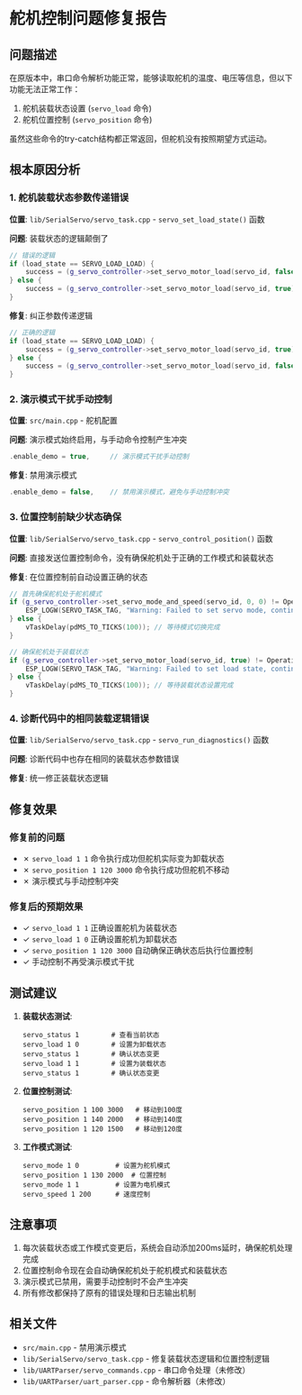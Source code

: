 # 舵机控制问题修复报告

## 问题描述

在原版本中，串口命令解析功能正常，能够读取舵机的温度、电压等信息，但以下功能无法正常工作：
1. 舵机装载状态设置 (`servo_load` 命令)
2. 舵机位置控制 (`servo_position` 命令)

虽然这些命令的try-catch结构都正常返回，但舵机没有按照期望方式运动。

## 根本原因分析

### 1. 舵机装载状态参数传递错误
**位置**: `lib/SerialServo/servo_task.cpp` - `servo_set_load_state()` 函数

**问题**: 装载状态的逻辑颠倒了
```cpp
// 错误的逻辑
if (load_state == SERVO_LOAD_LOAD) {
    success = (g_servo_controller->set_servo_motor_load(servo_id, false) == Operation_Success); // 错误：装载传false
} else {
    success = (g_servo_controller->set_servo_motor_load(servo_id, true) == Operation_Success);  // 错误：卸载传true
}
```

**修复**: 纠正参数传递逻辑
```cpp
// 正确的逻辑
if (load_state == SERVO_LOAD_LOAD) {
    success = (g_servo_controller->set_servo_motor_load(servo_id, true) == Operation_Success);  // 正确：装载传true
} else {
    success = (g_servo_controller->set_servo_motor_load(servo_id, false) == Operation_Success); // 正确：卸载传false
}
```

### 2. 演示模式干扰手动控制
**位置**: `src/main.cpp` - 舵机配置

**问题**: 演示模式始终启用，与手动命令控制产生冲突
```cpp
.enable_demo = true,     // 演示模式干扰手动控制
```

**修复**: 禁用演示模式
```cpp
.enable_demo = false,    // 禁用演示模式，避免与手动控制冲突
```

### 3. 位置控制前缺少状态确保
**位置**: `lib/SerialServo/servo_task.cpp` - `servo_control_position()` 函数

**问题**: 直接发送位置控制命令，没有确保舵机处于正确的工作模式和装载状态

**修复**: 在位置控制前自动设置正确的状态
```cpp
// 首先确保舵机处于舵机模式
if (g_servo_controller->set_servo_mode_and_speed(servo_id, 0, 0) != Operation_Success) {
    ESP_LOGW(SERVO_TASK_TAG, "Warning: Failed to set servo mode, continuing anyway...");
} else {
    vTaskDelay(pdMS_TO_TICKS(100)); // 等待模式切换完成
}

// 确保舵机处于装载状态
if (g_servo_controller->set_servo_motor_load(servo_id, true) != Operation_Success) {
    ESP_LOGW(SERVO_TASK_TAG, "Warning: Failed to set load state, continuing anyway...");
} else {
    vTaskDelay(pdMS_TO_TICKS(100)); // 等待装载状态设置完成
}
```

### 4. 诊断代码中的相同装载逻辑错误
**位置**: `lib/SerialServo/servo_task.cpp` - `servo_run_diagnostics()` 函数

**问题**: 诊断代码中也存在相同的装载状态参数错误

**修复**: 统一修正装载状态逻辑

## 修复效果

### 修复前的问题
- ✗ `servo_load 1 1` 命令执行成功但舵机实际变为卸载状态
- ✗ `servo_position 1 120 3000` 命令执行成功但舵机不移动
- ✗ 演示模式与手动控制冲突

### 修复后的预期效果
- ✓ `servo_load 1 1` 正确设置舵机为装载状态
- ✓ `servo_load 1 0` 正确设置舵机为卸载状态
- ✓ `servo_position 1 120 3000` 自动确保正确状态后执行位置控制
- ✓ 手动控制不再受演示模式干扰

## 测试建议

1. **装载状态测试**:
   ```
   servo_status 1        # 查看当前状态
   servo_load 1 0        # 设置为卸载状态
   servo_status 1        # 确认状态变更
   servo_load 1 1        # 设置为装载状态
   servo_status 1        # 确认状态变更
   ```

2. **位置控制测试**:
   ```
   servo_position 1 100 3000   # 移动到100度
   servo_position 1 140 2000   # 移动到140度
   servo_position 1 120 1500   # 移动到120度
   ```

3. **工作模式测试**:
   ```
   servo_mode 1 0         # 设置为舵机模式
   servo_position 1 130 2000  # 位置控制
   servo_mode 1 1         # 设置为电机模式
   servo_speed 1 200      # 速度控制
   ```

## 注意事项

1. 每次装载状态或工作模式变更后，系统会自动添加200ms延时，确保舵机处理完成
2. 位置控制命令现在会自动确保舵机处于舵机模式和装载状态
3. 演示模式已禁用，需要手动控制时不会产生冲突
4. 所有修改都保持了原有的错误处理和日志输出机制

## 相关文件

- `src/main.cpp` - 禁用演示模式
- `lib/SerialServo/servo_task.cpp` - 修复装载状态逻辑和位置控制逻辑
- `lib/UARTParser/servo_commands.cpp` - 串口命令处理（未修改）
- `lib/UARTParser/uart_parser.cpp` - 命令解析器（未修改）
